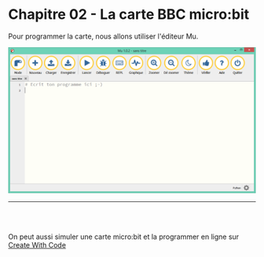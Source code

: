 # Chapitre 02 - La carte BBC micro:bit

Pour programmer la carte, nous allons utiliser l'éditeur Mu.

![](images/editeur_mu.png)

---
<br>
<br>

On peut aussi simuler une carte micro:bit et la programmer en ligne sur [Create With Code](https://create.withcode.uk/)
